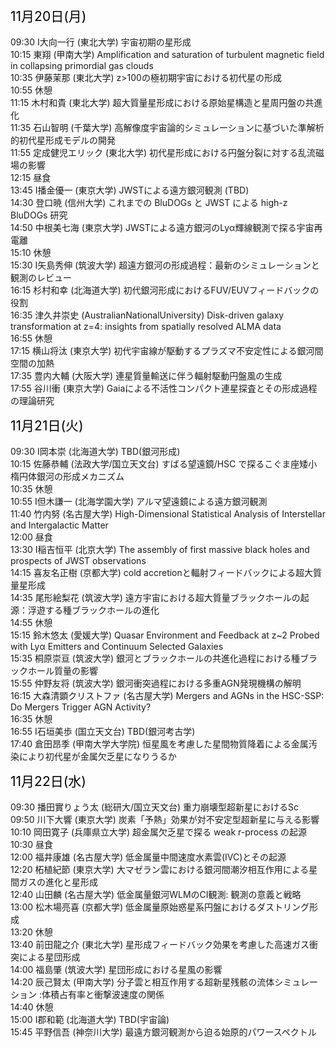 <span style="font-size: 150%; color: black;">11月20日(月)</span><br><br>
09:30 I大向一行 (東北大学)  宇宙初期の星形成 <br>
10:15 東翔 (甲南大学)  Amplification and saturation of turbulent magnetic field in collapsing primordial gas clouds <br>
10:35 伊藤茉那 (東北大学)  z>100の極初期宇宙における初代星の形成 <br>
10:55 休憩<br>
11:15 木村和貴 (東北大学)  超大質量星形成における原始星構造と星周円盤の共進化 <br>
11:35 石山智明 (千葉大学)  高解像度宇宙論的シミュレーションに基づいた準解析的初代星形成モデルの開発 <br>
11:55 定成健児エリック (東北大学)  初代星形成における円盤分裂に対する乱流磁場の影響 <br>
12:15 昼食<br>
13:45 I播金優一 (東京大学)  JWSTによる遠方銀河観測 (TBD) <br>
14:30 登口暁 (信州大学)  これまでの BluDOGs と JWST による high-z BluDOGs 研究 <br>
14:50 中根美七海 (東京大学)  JWSTによる遠方銀河のLyα輝線観測で探る宇宙再電離 <br>
15:10 休憩<br>
15:30 I矢島秀伸 (筑波大学)  超遠方銀河の形成過程：最新のシミュレーションと観測のレビュー <br>
16:15 杉村和幸 (北海道大学)  初代銀河形成におけるFUV/EUVフィードバックの役割 <br>
16:35 津久井崇史 (AustralianNationalUniversity)  Disk-driven galaxy transformation at z=4: insights from spatially resolved ALMA data <br>
16:55 休憩<br>
17:15 横山将汰 (東京大学)  初代宇宙線が駆動するプラズマ不安定性による銀河間空間の加熱 <br>
17:35 豊内大輔 (大阪大学)  連星質量輸送に伴う輻射駆動円盤風の生成 <br>
17:55 谷川衝 (東京大学)  Gaiaによる不活性コンパクト連星探査とその形成過程の理論研究 <br>


<span style="font-size: 150%; color: black;">11月21日(火)</span><br><br>
09:30 I岡本崇 (北海道大学)  TBD(銀河形成) <br>
10:15 佐藤恭輔 (法政大学/国立天文台)  すばる望遠鏡/HSC で探るこぐま座矮小楕円体銀河の形成メカニズム <br>
10:35 休憩<br>
10:55 I但木謙一 (北海学園大学)  アルマ望遠鏡による遠方銀河観測 <br>
11:40 竹内努 (名古屋大学)  High-Dimensional Statistical Analysis of Interstellar and Intergalactic Matter <br>
12:00 昼食<br>
13:30 I稲吉恒平 (北京大学)  The assembly of first massive black holes and prospects of JWST observations <br>
14:15 喜友名正樹 (京都大学)  cold accretionと輻射フィードバックによる超大質量星形成 <br>
14:35 尾形絵梨花 (筑波大学)  遠方宇宙における超大質量ブラックホールの起源：浮遊する種ブラックホールの進化 <br>
14:55 休憩<br>
15:15 鈴木悠太 (愛媛大学)  Quasar Environment and Feedback at z~2 Probed with Lyα Emitters and Continuum Selected Galaxies <br>
15:35 桐原崇亘 (筑波大学)  銀河とブラックホールの共進化過程における種ブラックホール質量の影響 <br>
15:55 仲野友将 (筑波大学)  銀河衝突過程における多重AGN発現機構の解明 <br>
16:15 大森清顕クリストファ (名古屋大学)  Mergers and AGNs in the HSC-SSP: Do Mergers Trigger AGN Activity? <br>
16:35 休憩<br>
16:55 I石垣美歩 (国立天文台)  TBD(銀河考古学) <br>
17:40 倉田昂季 (甲南大学大学院)  恒星風を考慮した星間物質降着による金属汚染により初代星が金属欠乏星になりうるか <br>


<span style="font-size: 150%; color: black;">11月22日(水)</span><br><br>
09:30 播田實りょう太 (総研大/国立天文台) 重力崩壊型超新星におけるSc <br>
09:50 川下大響 (東京大学)  炭素「予熱」効果が対不安定型超新星に与える影響 <br>
10:10 岡田寛子 (兵庫県立大学)  超金属欠乏星で探る weak r-process の起源 <br>
10:30 昼食<br>
12:00 福井康雄 (名古屋大学)  低金属量中間速度水素雲(IVC)とその起源 <br>
12:20 柘植紀節 (東京大学)  大マゼラン雲における銀河間潮汐相互作用による星間ガスの進化と星形成 <br>
12:40 山田麟 (名古屋大学)  低金属量銀河WLMのCI観測: 観測の意義と戦略 <br>
13:00 松木場亮喜 (京都大学)  低金属量原始惑星系円盤におけるダストリング形成 <br>
13:20 休憩<br>
13:40 前田龍之介 (東北大学)  星形成フィードバック効果を考慮した高速ガス衝突による星団形成 <br>
14:00 福島肇 (筑波大学)  星団形成における星風の影響 <br>
14:20 辰己賢太 (甲南大学)  分子雲と相互作用する超新星残骸の流体シミュレーション :体積占有率と衝撃波速度の関係 <br>
14:40 休憩<br>
15:00 I郡和範 (北海道大学)  TBD(宇宙論) <br>
15:45 平野信吾 (神奈川大学)  最遠方銀河観測から迫る始原的パワースペクトル <br>

